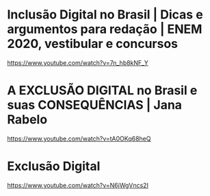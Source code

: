 # Inclusão Digital no Brasil | Dicas e argumentos para redação | ENEM 2020, vestibular e concursos

https://www.youtube.com/watch?v=7n_hb8kNF_Y

# A EXCLUSÃO DIGITAL no Brasil e suas CONSEQUÊNCIAS | Jana Rabelo

https://www.youtube.com/watch?v=tA0OKq68heQ

# Exclusão Digital

https://www.youtube.com/watch?v=N6jWgVncs2I